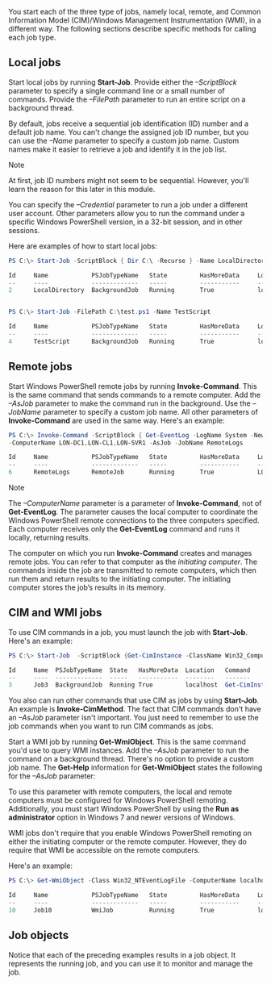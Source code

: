 You start each of the three type of jobs, namely local, remote, and Common Information Model (CIM)/Windows Management Instrumentation (WMI), in a different way. The following sections describe specific methods for calling each job type.

## Local jobs

Start local jobs by running **Start-Job**. Provide either the *–ScriptBlock* parameter to specify a single command line or a small number of commands. Provide the *–FilePath* parameter to run an entire script on a background thread.

By default, jobs receive a sequential job identification (ID) number and a default job name. You can't change the assigned job ID number, but you can use the *–Name* parameter to specify a custom job name. Custom names make it easier to retrieve a job and identify it in the job list.

> [!NOTE]
> At first, job ID numbers might not seem to be sequential. However, you'll learn the reason for this later in this module.

You can specify the *–Credential* parameter to run a job under a different user account. Other parameters allow you to run the command under a specific Windows PowerShell version, in a 32-bit session, and in other sessions.

Here are examples of how to start local jobs:

```powershell
PS C:\> Start-Job -ScriptBlock { Dir C:\ -Recurse } -Name LocalDirectory

Id     Name            PSJobTypeName   State         HasMoreData     Location
--     ----            -------------   -----         -----------     --------
2      LocalDirectory  BackgroundJob   Running       True            localhost


PS C:\> Start-Job -FilePath C:\test.ps1 -Name TestScript

Id     Name            PSJobTypeName   State         HasMoreData     Location
--     ----            -------------   -----         -----------     --------
4      TestScript      BackgroundJob   Running       True            localhost

```

## Remote jobs

Start Windows PowerShell remote jobs by running **Invoke-Command**. This is the same command that sends commands to a remote computer. Add the *–AsJob* parameter to make the command run in the background. Use the *–JobName* parameter to specify a custom job name. All other parameters of **Invoke-Command** are used in the same way. Here's an example:

```powershell
PS C:\> Invoke-Command -ScriptBlock { Get-EventLog -LogName System -Newest 10 }
-ComputerName LON-DC1,LON-CL1,LON-SVR1 -AsJob -JobName RemoteLogs

Id     Name            PSJobTypeName   State         HasMoreData     Location
--     ----            -------------   -----         -----------     --------
6      RemoteLogs      RemoteJob       Running       True            LON-DC1...

```

> [!NOTE]
> The *–ComputerName* parameter is a parameter of **Invoke-Command**, not of **Get-EventLog**. The parameter causes the local computer to coordinate the Windows PowerShell remote connections to the three computers specified. Each computer receives only the **Get-EventLog** command and runs it locally, returning results.

The computer on which you run **Invoke-Command** creates and manages remote jobs. You can refer to that computer as the *initiating computer*. The commands inside the job are transmitted to remote computers, which then run them and return results to the initiating computer. The initiating computer stores the job’s results in its memory.

## CIM and WMI jobs

To use CIM commands in a job, you must launch the job with **Start-Job**. Here's an example:

```powershell
PS C:\> Start-Job  -ScriptBlock {Get-CimInstance -ClassName Win32_ComputerSystem}

Id     Name  PSJobTypeName  State   HasMoreData  Location   Command                  
--     ----  -------------  -----   -----------  --------   -------                  
3      Job3  BackgroundJob  Running True         localhost  Get-CimInstance -Class..

```

You also can run other commands that use CIM as jobs by using **Start-Job**. An example is **Invoke-CimMethod**.
The fact that CIM commands don't have an *–AsJob* parameter isn't important. You just need to remember to use the job commands when you want to run CIM commands as jobs.

Start a WMI job by running **Get-WmiObject**. This is the same command you'd use to query WMI instances. Add the *–AsJob* parameter to run the command on a background thread. There's no option to provide a custom job name. The **Get-Help** information for **Get-WmiObject** states the following for the *–AsJob* parameter:

To use this parameter with remote computers, the local and remote computers must be configured for Windows PowerShell remoting. Additionally, you must start Windows PowerShell by using the **Run as administrator** option in Windows 7 and newer versions of Windows.

WMI jobs don't require that you enable Windows PowerShell remoting on either the initiating computer or the remote computer. However, they do require that WMI be accessible on the remote computers.

Here's an example:

```powershell
PS C:\> Get-WmiObject -Class Win32_NTEventLogFile -ComputerName localhost,LON-DC1 -AsJob

Id     Name            PSJobTypeName   State         HasMoreData     Location
--     ----            -------------   -----         -----------     --------
10     Job10           WmiJob          Running       True            localho...

```

## Job objects

Notice that each of the preceding examples results in a job object. It represents the running job, and you can use it to monitor and manage the job.

